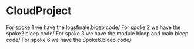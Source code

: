 # CloudProject

For spoke 1 we have the logsfinale.bicep code/
For spoke 2 we have the spoke2.bicep code/
For spoke 3 we have the module.bicep and main.bicep code/
For spoke 6 we have the Spoke6.bicep code/
